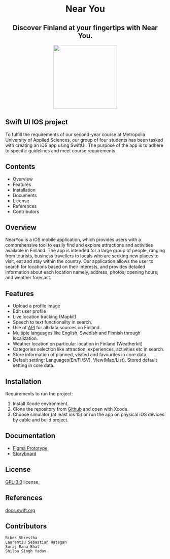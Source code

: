 <h1 align="center">Near You</h1> 
<h2 align="center">Discover Finland at your fingertips with Near You.</h2> 

<p align="center">
  <img width="200" height="200" src="https://users.metropolia.fi/~shilpasy/nearyouLogo/transparentLogo.png">
</p>

## Swift UI IOS project
To fulfill the requirements of our second-year course at Metropolia University of Applied Sciences, our group of four students has been tasked with creating an iOS app using SwiftUI. The purpose of the app is to adhere to specific guidelines and meet course requirements.

## Contents
- Overview
- Features
- Installation
- Documents
- License
- References
- Contributors

## Overview
NearYou is a iOS mobile application, which provides users with a comprehensive tool to easily find and explore attractions and activities available in Finland. The app is intended for a large group of people, ranging from tourists, business travellers to locals who are seeking 
new places to visit, eat and stay within the country. Our application allows the user to search for locations based on their interests, and provides detailed information about each location namely, address, photos, opening hours, and weather forecast.

## Features
- Upload a profile image
- Edit user profile
- Live location tracking (Mapkit)
- Speech to text functionailty in search.
- Use of [API](https://mediabank.businessfinland.fi/l/KKB_XWXsKdm8) for all data sources on Finland.
- Multiple languages like English, Swedish and Finnish through localization.
- Weather location on particular location in Finland (Weatherkit)
- Categories selection like attraction, experiences, activities etc in search.
- Store information of planned, visited and favourites in core data.
- Default setting: Languages(En/FI/SV), View(Map/List). Stored default setting in core data.

## Installation
Requirements to run the project:
1. Install Xcode environment.
2. Clone the repository from [Github](https://github.com/Shilupa/near-you.git) and open with Xcode.
3. Choose simulator (at least ios 15) or run the app on physical iOS devices by cable and build project.

## Documentation
- [Figma Prototype](https://www.figma.com/proto/46jCzdZVoSx7FxgZQcDcYE/Near-You?node-id=97-2902&scaling=scale-down&page-id=0%3A1&starting-point-node-id=97%3A2902)
- [Storyboard](https://users.metropolia.fi/~shilpasy/nearyouLogo/storyboard.jpg)

## License

[GPL-3.0](https://github.com/thuymymai/Helpers/blob/main/LICENSE) license.

## References
[docs.swift.org](https://docs.swift.org/swift-book/documentation/the-swift-programming-language/thebasics/)

## Contributors
    Bibek Shrestha
    Laurentiu Sebastian Hategan
    Suraj Rana Bhat
    Shilpa Singh Yadav
